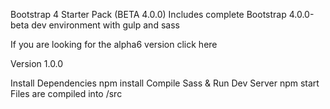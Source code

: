 Bootstrap 4 Starter Pack (BETA 4.0.0)
Includes complete Bootstrap 4.0.0-beta dev environment with gulp and sass

If you are looking for the alpha6 version click here

Version
1.0.0

Install Dependencies
npm install 
Compile Sass & Run Dev Server
npm start
Files are compiled into /src
